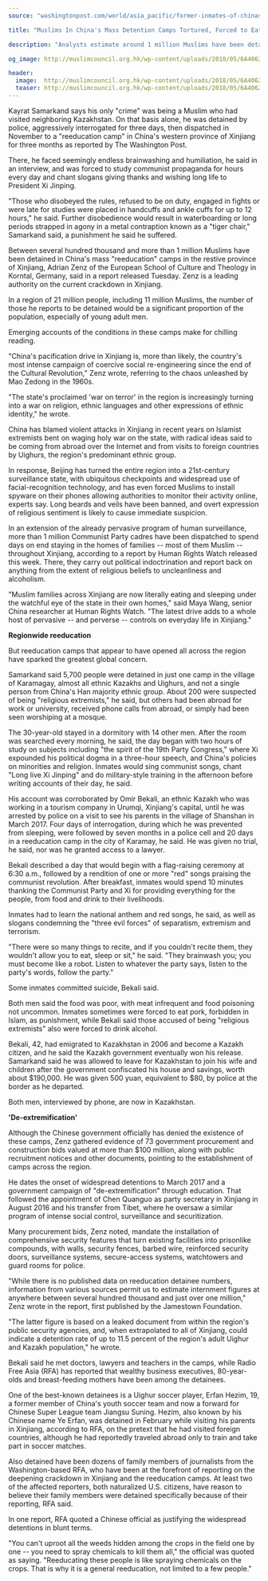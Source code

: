 ```yaml
---
source: "washingtonpost.com/world/asia_pacific/former-inmates-of-chinas-muslim-re-education-camps-tell-of-brainwashing-torture/2018/05/16/32b330e8-5850-11e8-8b92-45fdd7aaef3c_story.html"

title: "Muslims In China's Mass Detention Camps Tortured, Forced to Eat Pork and Drink Alcohol"

description: "Analysts estimate around 1 million Muslims have been detained in China’s mass detention camps in Xinjiang"

og_image: http://muslimcouncil.org.hk/wp-content/uploads/2018/05/6A40625B-D6A1-43EA-BAEC-DC48A043544F.jpeg

header:
  image:  http://muslimcouncil.org.hk/wp-content/uploads/2018/05/6A40625B-D6A1-43EA-BAEC-DC48A043544F.jpeg
  teaser: http://muslimcouncil.org.hk/wp-content/uploads/2018/05/6A40625B-D6A1-43EA-BAEC-DC48A043544F.jpeg
---
```


Kayrat Samarkand says his only "crime" was being a Muslim who had visited neighboring Kazakhstan. On that basis alone, he was detained by police, aggressively interrogated for three days, then dispatched in November to a "reeducation camp" in China's western province of Xinjiang for three months as reported by The Washington Post.

There, he faced seemingly endless brainwashing and humiliation, he said in an interview, and was forced to study communist propaganda for hours every day and chant slogans giving thanks and wishing long life to President Xi Jinping.

"Those who disobeyed the rules, refused to be on duty, engaged in fights or were late for studies were placed in handcuffs and ankle cuffs for up to 12 hours," he said. Further disobedience would result in waterboarding or long periods strapped in agony in a metal contraption known as a "tiger chair," Samarkand said, a punishment he said he suffered.

Between several hundred thousand and more than 1 million Muslims have been detained in China's mass "reeducation" camps in the restive province of Xinjiang, Adrian Zenz of the European School of Culture and Theology in Korntal, Germany, said in a report released Tuesday. Zenz is a leading authority on the current crackdown in Xinjiang.

In a region of 21 million people, including 11 million Muslims, the number of those he reports to be detained would be a significant proportion of the population, especially of young adult men.

Emerging accounts of the conditions in these camps make for chilling reading.

"China's pacification drive in Xinjiang is, more than likely, the country's most intense campaign of coercive social re-engineering since the end of the Cultural Revolution," Zenz wrote, referring to the chaos unleashed by Mao Zedong in the 1960s.

"The state's proclaimed 'war on terror' in the region is increasingly turning into a war on religion, ethnic languages and other expressions of ethnic identity," he wrote.

China has blamed violent attacks in Xinjiang in recent years on Islamist extremists bent on waging holy war on the state, with radical ideas said to be coming from abroad over the Internet and from visits to foreign countries by Uighurs, the region's predominant ethnic group.

In response, Beijing has turned the entire region into a 21st-century surveillance state, with ubiquitous checkpoints and widespread use of facial-recognition technology, and has even forced Muslims to install spyware on their phones allowing authorities to monitor their activity online, experts say. Long beards and veils have been banned, and overt expression of religious sentiment is likely to cause immediate suspicion.

In an extension of the already pervasive program of human surveillance, more than 1 million Communist Party cadres have been dispatched to spend days on end staying in the homes of families -- most of them Muslim -- throughout Xinjiang, according to a report by Human Rights Watch released this week. There, they carry out political indoctrination and report back on anything from the extent of religious beliefs to uncleanliness and alcoholism.

"Muslim families across Xinjiang are now literally eating and sleeping under the watchful eye of the state in their own homes," said Maya Wang, senior China researcher at Human Rights Watch. "The latest drive adds to a whole host of pervasive -- and perverse -- controls on everyday life in Xinjiang."

**Regionwide reeducation**

But reeducation camps that appear to have opened all across the region have sparked the greatest global concern.

Samarkand said 5,700 people were detained in just one camp in the village of Karamagay, almost all ethnic Kazakhs and Uighurs, and not a single person from China's Han majority ethnic group. About 200 were suspected of being "religious extremists," he said, but others had been abroad for work or university, received phone calls from abroad, or simply had been seen worshiping at a mosque.

The 30-year-old stayed in a dormitory with 14 other men. After the room was searched every morning, he said, the day began with two hours of study on subjects including "the spirit of the 19th Party Congress," where Xi expounded his political dogma in a three-hour speech, and China's policies on minorities and religion. Inmates would sing communist songs, chant "Long live Xi Jinping" and do military-style training in the afternoon before writing accounts of their day, he said.

His account was corroborated by Omir Bekali, an ethnic Kazakh who was working in a tourism company in Urumqi, Xinjiang's capital, until he was arrested by police on a visit to see his parents in the village of Shanshan in March 2017. Four days of interrogation, during which he was prevented from sleeping, were followed by seven months in a police cell and 20 days in a reeducation camp in the city of Karamay, he said. He was given no trial, he said, nor was he granted access to a lawyer.

Bekali described a day that would begin with a flag-raising ceremony at 6:30 a.m., followed by a rendition of one or more "red" songs praising the communist revolution. After breakfast, inmates would spend 10 minutes thanking the Communist Party and Xi for providing everything for the people, from food and drink to their livelihoods.

Inmates had to learn the national anthem and red songs, he said, as well as slogans condemning the "three evil forces" of separatism, extremism and terrorism.

"There were so many things to recite, and if you couldn't recite them, they wouldn't allow you to eat, sleep or sit," he said. "They brainwash you; you must become like a robot. Listen to whatever the party says, listen to the party's words, follow the party."

Some inmates committed suicide, Bekali said.

Both men said the food was poor, with meat infrequent and food poisoning not uncommon. Inmates sometimes were forced to eat pork, forbidden in Islam, as punishment, while Bekali said those accused of being "religious extremists" also were forced to drink alcohol.

Bekali, 42, had emigrated to Kazakhstan in 2006 and become a Kazakh citizen, and he said the Kazakh government eventually won his release. Samarkand said he was allowed to leave for Kazakhstan to join his wife and children after the government confiscated his house and savings, worth about $190,000. He was given 500 yuan, equivalent to $80, by police at the border as he departed.

Both men, interviewed by phone, are now in Kazakhstan.

**'De-extremification'**

Although the Chinese government officially has denied the existence of these camps, Zenz gathered evidence of 73 government procurement and construction bids valued at more than $100 million, along with public recruitment notices and other documents, pointing to the establishment of camps across the region.

He dates the onset of widespread detentions to March 2017 and a government campaign of "de-extremification" through education. That followed the appointment of Chen Quanguo as party secretary in Xinjiang in August 2016 and his transfer from Tibet, where he oversaw a similar program of intense social control, surveillance and securitization.

Many procurement bids, Zenz noted, mandate the installation of comprehensive security features that turn existing facilities into prisonlike compounds, with walls, security fences, barbed wire, reinforced security doors, surveillance systems, secure-access systems, watchtowers and guard rooms for police.

"While there is no published data on reeducation detainee numbers, information from various sources permit us to estimate internment figures at anywhere between several hundred thousand and just over one million," Zenz wrote in the report, first published by the Jamestown Foundation.

"The latter figure is based on a leaked document from within the region's public security agencies, and, when extrapolated to all of Xinjiang, could indicate a detention rate of up to 11.5 percent of the region's adult Uighur and Kazakh population," he wrote.

Bekali said he met doctors, lawyers and teachers in the camps, while Radio Free Asia (RFA) has reported that wealthy business executives, 80-year-olds and breast-feeding mothers have been among the detainees.

One of the best-known detainees is a Uighur soccer player, Erfan Hezim, 19, a former member of China's youth soccer team and now a forward for Chinese Super League team Jiangsu Suning. Hezim, also known by his Chinese name Ye Erfan, was detained in February while visiting his parents in Xinjiang, according to RFA, on the pretext that he had visited foreign countries, although he had reportedly traveled abroad only to train and take part in soccer matches.

Also detained have been dozens of family members of journalists from the Washington-based RFA, who have been at the forefront of reporting on the deepening crackdown in Xinjiang and the reeducation camps. At least two of the affected reporters, both naturalized U.S. citizens, have reason to believe their family members were detained specifically because of their reporting, RFA said.

In one report, RFA quoted a Chinese official as justifying the widespread detentions in blunt terms.

"You can't uproot all the weeds hidden among the crops in the field one by one -- you need to spray chemicals to kill them all," the official was quoted as saying. "Reeducating these people is like spraying chemicals on the crops. That is why it is a general reeducation, not limited to a few people."
